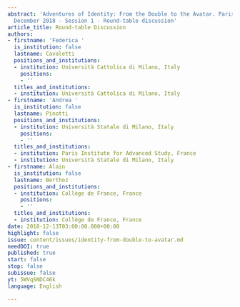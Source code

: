 ```yaml
---
abstract: 'Adventures of Identity: From the Double to the Avatar. Paris IAS, 13-14
  December 2018 - Session 1 - Round-table discussion'
article_title: Round-table Discussion
authors:
- firstname: 'Federica '
  is_institution: false
  lastname: Cavaletti
  positions_and_institutions:
  - institution: Università Cattolica di Milano, Italy
    positions:
    - ''
  titles_and_institutions:
  - institution: Università Cattolica di Milano, Italy
- firstname: 'Andrea '
  is_institution: false
  lastname: Pinotti
  positions_and_institutions:
  - institution: Università Statale di Milano, Italy
    positions:
    - ''
  titles_and_institutions:
  - institution: Paris Institute for Advanced Study, France
  - institution: Università Statale di Milano, Italy
- firstname: Alain
  is_institution: false
  lastname: Berthoz
  positions_and_institutions:
  - institution: Collège de France, France
    positions:
    - ''
  titles_and_institutions:
  - institution: Collège de France, France
date: 2018-12-13T03:00:00.000+00:00
highlight: false
issue: content/issues/identity-from-double-to-avatar.md
needDOI: true
published: true
start: false
stop: false
subissue: false
yt: 5WVqSNDC46k
language: English

---
```

<Youtube yt="5WVqSNDC46k" caption="Round-table Discussion" start="false" stop="false"></Youtube>